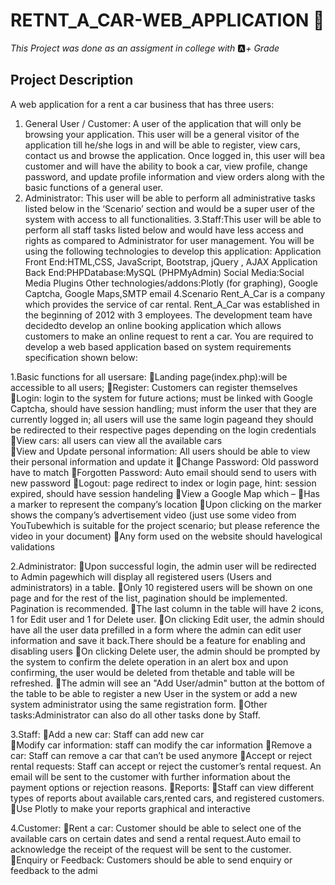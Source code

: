 # RETNT_A_CAR-WEB_APPLICATION :blue_car:

*This Project was done as an assigment in college with* :a:*+ Grade*

## Project Description  

A web application for a rent a car business that has three users:
1. General User / Customer:
A user of the application that will only be browsing your application. This user will be a general visitor of the application till he/she logs in and will be able to register, view cars, contact us and browse the application. Once logged in, this user will bea customer and will have the ability to book a car, view profile, change password, and update profile information and view orders along with the basic functions of a general user.
2. Administrator:
This user will be able to perform all administrative tasks listed below in the ‘Scenario’ section and would be a super user of the system with access to all functionalities.
3.Staff:This user will be able to perform all staff tasks listed below and would have less access and rights as compared to Administrator for user management.
You will be using the following technologies to develop this application:
Application Front End:HTML,CSS, JavaScript, Bootstrap, jQuery , AJAX
Application Back End:PHPDatabase:MySQL (PHPMyAdmin)
Social Media:Social Media Plugins
Other technologies/addons:Plotly (for graphing), Google Captcha, Google Maps,SMTP email
4.Scenario Rent_A_Car is a company which provides the service of car rental. Rent_A_Car was established in the  beginning of 2012 with 3 employees. The development team have decidedto develop an online booking application which allows customers to make an online request to rent a car. You are required to develop a web based application based on system requirements specification shown below:

1.Basic functions for all usersare:
Landing page(index.php):will be accessible to all users;
Register: Customers can register themselves
Login: login  to  the  system  for  future  actions;  must  be  linked  with  Google  Captcha, should have session handling; must inform the user that they are currently logged in; all users will use the same login pageand they should be redirected to their respective pages depending on the login credentials
View cars: all users can view all the available cars  
View  and  Update  personal  information:  All  users  should  be  able  to  view  their personal information and update it Change Password: Old password have to match
Forgotten Password: Auto email should send to users with new password
Logout: page redirect to index or login page, hint: session expired, should have session handeling
View a Google Map which –
Has a marker to represent the company’s location
Upon  clicking on the marker shows the company’s advertisement video (just use some video from YouTubewhich is suitable for the project scenario; but please reference the video in your document)
Any form used on the website should havelogical validations

2.Administrator:
Upon  successful  login,  the  admin  user  will  be  redirected  to Admin  pagewhich  will display all registered users (Users and administrators) in a table.
Only  10  registered  users  will  be  shown  on  one  page  and  for  the  rest  of  the  list, pagination should be implemented. Pagination is recommended.
The last column in the table will have 2 icons, 1 for Edit user and 1 for Delete user.
On clicking Edit user, the admin should have all the user data prefilled in a form where the  admin  can  edit  user  information  and  save  it  back.There  should  be  a  feature  for enabling and disabling users
On clicking Delete user, the admin should be prompted by the system to confirm the delete operation in an alert box and upon confirming, the user would be deleted from thetable and table will be refreshed.
The admin will see an "Add User/admin" button at the bottom of the table to be able to register a new User in the system or add a new system administrator using the same registration form.
Other tasks:Administrator can also do all other tasks done by Staff.

3.Staff:
Add a new car: Staff can add new car  
Modify car information: staff can modify the car information
Remove a car: Staff can remove a car that can’t be used anymore
Accept  or  reject  rental  requests:  Staff  can  accept  or  reject  the  customer’s  rental request.  An  email  will  be  sent  to  the  customer  with  further  information  about  the payment options or rejection reasons.
Reports:
Staff can view different types of reports about available cars,rented cars, and registered customers.
Use Plotly to make your reports graphical and interactive

4.Customer:
Rent a car: Customer should be able to select one of the available cars on certain dates and send a rental request.Auto email to acknowledge the receipt of the request will be sent to the customer.
Enquiry or Feedback: Customers should be able to send enquiry or feedback to the admi
